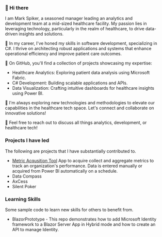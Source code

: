 ### 👋 Hi there  
I am Mark Spiker, a seasoned manager leading an analytics and development team at a mid-sized healthcare facility. My passion lies in leveraging technology, particularly in the realm of healthcare, to drive data-driven insights and solutions.

🚀 In my career, I've honed my skills in software development, specializing in C#. I thrive on architecting robust applications and systems that enhance operational efficiency and improve patient care outcomes.

🔭 On GitHub, you'll find a collection of projects showcasing my expertise:

* Healthcare Analytics: Exploring patient data analysis using Microsoft Fabric.
* C# Development: Building scalable applications and APIs.
* Data Visualization: Crafting intuitive dashboards for healthcare insights using Power BI.

🌱 I'm always exploring new technologies and methodologies to elevate our capabilities in the healthcare tech space. Let's connect and collaborate on innovative solutions!

💬 Feel free to reach out to discuss all things analytics, development, or healthcare tech!

### Projects I have led
The following are projects that I have substantially contributed to. 

* [Metric Acqusition Tool](https://github.com/mspiker/MetricAcquisitionTool.git) App to acquire collect and aggregate metrics to track an organization's performance. Data is entered manually or acquired from Power BI automatically on a schedule.
* Data Compass
* AxCess
* Silent Poker

### Learning Skills
Some sample code to learn new skills for others to benefit from.

* BlazorPrototype - This repo demonstrates how to add Microsoft Identity framework to a Blazor Server App in Hybrid mode and how to create an API to manage Identity.  

<!--
**mspiker/mspiker** is a ✨ _special_ ✨ repository because its `README.md` (this file) appears on your GitHub profile.

Here are some ideas to get you started:

- 🔭 I’m currently working on ...
- 🌱 I’m currently learning ...
- 👯 I’m looking to collaborate on ...
- 🤔 I’m looking for help with ...
- 💬 Ask me about ...
- 📫 How to reach me: ...
- 😄 Pronouns: ...
- ⚡ Fun fact: ...
-->
